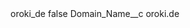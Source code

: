 <?xml version="1.0" encoding="UTF-8"?>
<CustomMetadata xmlns="http://soap.sforce.com/2006/04/metadata" xmlns:xsi="http://www.w3.org/2001/XMLSchema-instance" xmlns:xsd="http://www.w3.org/2001/XMLSchema">
    <label>oroki_de</label>
    <protected>false</protected>
    <values>
        <field>Domain_Name__c</field>
        <value xsi:type="xsd:string">oroki.de</value>
    </values>
</CustomMetadata>
